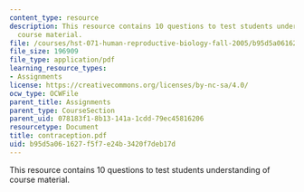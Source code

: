 ```yaml
---
content_type: resource
description: This resource contains 10 questions to test students understanding of
  course material.
file: /courses/hst-071-human-reproductive-biology-fall-2005/b95d5a061627f5f7e24b3420f7deb17d_contraception.pdf
file_size: 196909
file_type: application/pdf
learning_resource_types:
- Assignments
license: https://creativecommons.org/licenses/by-nc-sa/4.0/
ocw_type: OCWFile
parent_title: Assignments
parent_type: CourseSection
parent_uid: 078183f1-8b13-141a-1cdd-79ec45816206
resourcetype: Document
title: contraception.pdf
uid: b95d5a06-1627-f5f7-e24b-3420f7deb17d
---
```

This resource contains 10 questions to test students understanding of course material.